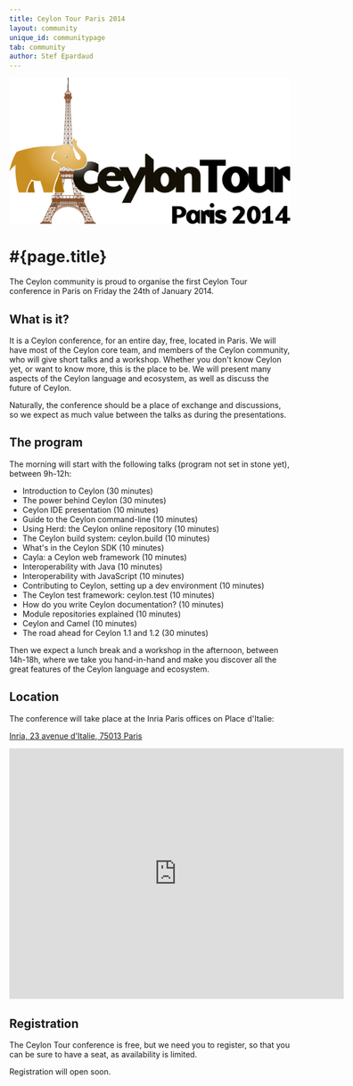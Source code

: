 ```yaml
---
title: Ceylon Tour Paris 2014
layout: community
unique_id: communitypage
tab: community
author: Stef Epardaud
---
```

![Ceylon Tour Paris 2014 logo](/images/ceylon-tour-paris-2014.png)

# #{page.title}

The Ceylon community is proud to organise the first Ceylon Tour conference in Paris on Friday the 24th of January 2014.

## What is it?

It is a Ceylon conference, for an entire day, free, located in Paris. We will have most of the Ceylon core team, and
members of the Ceylon community, who will give short talks and a workshop. Whether you don't know Ceylon yet, or want
to know more, this is the place to be. We will present many aspects of the Ceylon language and ecosystem, as well as
discuss the future of Ceylon.

Naturally, the conference should be a place of exchange and discussions, so we expect as much value between the talks
as during the presentations.

## The program

The morning will start with the following talks (program not set in stone yet), between 9h-12h:

- Introduction to Ceylon (30 minutes)
- The power behind Ceylon (30 minutes)
- Ceylon IDE presentation (10 minutes)
- Guide to the Ceylon command-line (10 minutes)
- Using Herd: the Ceylon online repository (10 minutes)
- The Ceylon build system: ceylon.build (10 minutes)
- What's in the Ceylon SDK (10 minutes)
- Cayla: a Ceylon web framework (10 minutes)
- Interoperability with Java (10 minutes)
- Interoperability with JavaScript (10 minutes)
- Contributing to Ceylon, setting up a dev environment (10 minutes)
- The Ceylon test framework: ceylon.test (10 minutes)
- How do you write Ceylon documentation? (10 minutes)
- Module repositories explained (10 minutes)
- Ceylon and Camel (10 minutes)
- The road ahead for Ceylon 1.1 and 1.2 (30 minutes)

Then we expect a lunch break and a workshop in the afternoon, between 14h-18h, where we take you
hand-in-hand and make you discover all the great features of the Ceylon language and ecosystem.

## Location

The conference will take place at the Inria Paris offices on Place d'Italie:

[Inria, 23 avenue d'Italie, 75013 Paris](https://www.google.com/maps/preview#!q=Inria%2C+23+avenue+d'Italie%2C+75013+Paris&data=!1m4!1m3!1d49216!2d2.3394329!3d48.8610375!4m37!1m36!4m8!1m3!1d93450!2d2.1543819!3d48.7758416!3m2!1i1226!2i853!4f13.1!10b1!19m6!1e1!1e2!1e9!1e10!1e12!4smaps_sv.tactile!20m13!1e1!1e2!1e3!1e4!1e5!1e9!1e10!1e11!1e12!2m2!1i203!2i100!5smaps_sv.tactile!26m4!1e12!1e13!1e3!4smaps_sv.tactile)

<iframe src="https://www.google.com/maps/embed?pb=!1m16!1m12!1m3!1d41997.62782867159!2d2.339432910140113!3d48.8610375020964!2m3!1f0!2f0!3f0!3m2!1i1024!2i768!4f13.1!2m1!1sInria%2C+23+avenue+d&#39;Italie%2C+75013+Paris!5e0!3m2!1sen!2s!4v1386771878016" width="600" height="450" frameborder="0" style="border:0"></iframe>

## Registration

The Ceylon Tour conference is free, but we need you to register, so that you can be sure to have a seat, as
availability is limited.

Registration will open soon.
